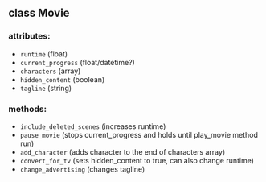 ## class Movie

### attributes:
- `runtime` (float)
- `current_progress` (float/datetime?)
- `characters` (array)
- `hidden_content` (boolean)
- `tagline` (string)

### methods:
- `include_deleted_scenes` (increases runtime)
- `pause_movie` (stops current_progress and holds until play_movie method run)
- `add_character` (adds character to the end of characters array)
- `convert_for_tv` (sets hidden_content to true, can also change runtime)
- `change_advertising` (changes tagline)
